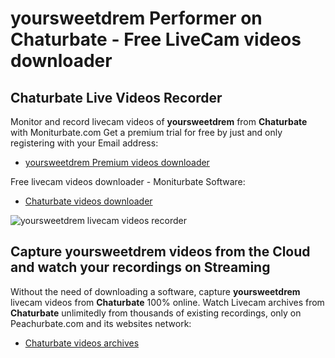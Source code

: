 # yoursweetdrem Performer on Chaturbate - Free LiveCam videos downloader

## Chaturbate Live Videos Recorder

Monitor and record livecam videos of **yoursweetdrem** from **Chaturbate** with Moniturbate.com
Get a premium trial for free by just and only registering with your Email address:
* [yoursweetdrem Premium videos downloader](https://moniturbate.com/request-demo-licence-key.html)

Free livecam videos downloader - Moniturbate Software:
* [Chaturbate videos downloader](https://moniturbate.com/moniturbate-download-software.html)

![yoursweetdrem livecam videos recorder](https://peachurnet.com/templates/moniturbate-software.png)


## Capture yoursweetdrem videos from the Cloud and watch your recordings on Streaming

Without the need of downloading a software, capture **yoursweetdrem** livecam videos from **Chaturbate** 100% online.
Watch Livecam archives from **Chaturbate** unlimitedly from thousands of existing recordings, only on Peachurbate.com and its websites network:
* [Chaturbate videos archives](https://peachurnet.com/)